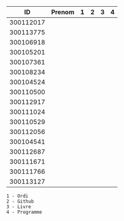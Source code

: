 

|  ID        | Prenom              |1|2|3|4|
|------------|---------------------|-|-|-|-|
|300112017   |                     | | | | | 
|300113775   |                     | | | | |
|300106918   |                     | | | | |
|300105201   |                     | | | | |
|300107361   |                     | | | | |
|300108234   |                     | | | | |
|300104524   |                     | | | | |
|300110500   |                     | | | | |
|300112917   |                     | | | | |
|300111024   |                     | | | | |
|300110529   |                     | | | | |
|300112056   |                     | | | | |
|300104541   |                     | | | | |
|300112687   |                     | | | | |
|300111671   |                     | | | | |
|300111766   |                     | | | | |
|300113127   |                     | | | | |


```
1 - Ordi
2 - Github
3 - Livre
4 - Programme
```
